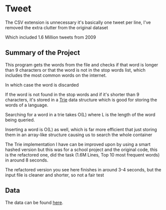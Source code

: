 # Tweet

The CSV extension is unnecessary it's basically one tweet per line, I've removed
the extra clutter from the original dataset

Which included 1.6 Million tweets from 2009

## Summary of the Project

This program gets the words from the file and checks if that word is longer than
9 characters
or that the word is not in the stop words list, which includes the most common
words on the internet.

In which case the word is discarded

If the word is not found in the stop words and if it's shorter than 9 characters,
it's stored in a [Trie](https://en.wikipedia.org/wiki/Trie)
data structure which is good for storing the words of a language.

Searching for a word in a trie takes O(L) where L is the length of the word
being queried.

Inserting a word is O(L) as well, which is far more efficient that just storing
them in an array-like
structure causing us to search the whole container

The Trie implementation I have can be improved upon by using a smart hashed
version but this was for a school project and
the original code, this is the refactored one, did the task (1.6M Lines, Top 10
most frequent words) in around 8 seconds.

The refactored version you see here finishes in around 3-4 seconds, but the
input file is cleaner and shorter, so not a fair test

## Data

The data can be found [here](https://drive.google.com/drive/folders/1XMjqF_4nJLeOEIshZgkRqz0AAJTnRvZH?usp=sharing).

